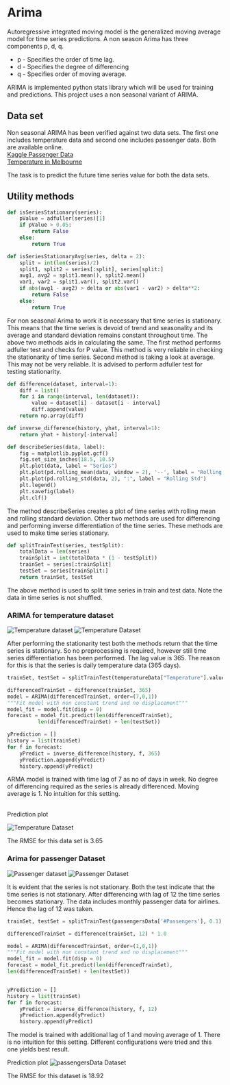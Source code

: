 # Arima
Autoregressive integrated moving model is the generalized moving average model for time series predictions. A non season Arima has three components p, d, q.
* p - Specifies the order of time lag.
* d - Specifies the degree of differencing
* q - Specifies order of moving average.

ARIMA is implemented python stats library which will be used for training and predictions. This project uses a non seasonal variant of ARIMA.
## Data set
Non seasonal ARIMA has been verified against two data sets. The first one includes temperature data and second one includes passenger data. Both are available online.<br/>
[Kaggle Passenger Data](https://www.kaggle.com/rakannimer/air-passengers/data)<br/>
[Temperature in Melbourne]( https://datamarket.com/data/set/2324/daily-minimum-temperatures-in-melbourn!ds=2324&display=line)<br/>


The task is to predict the future time series value for both the data sets.
## Utility methods
```python
def isSeriesStationary(series):
    pValue = adfuller(series)[1]
    if pValue > 0.05:
        return False
    else:
        return True

def isSeriesStationaryAvg(series, delta = 2):
    split = int(len(series)/2)
    split1, split2 = series[:split], series[split:]
    avg1, avg2 = split1.mean(), split2.mean()
    var1, var2 = split1.var(), split2.var()
    if abs(avg1 - avg2) > delta or abs(var1 - var2) > delta**2:
        return False
    else:
        return True
```
For non seasonal Arima to work it is necessary that time series is stationary. This means that the time series is devoid of trend and seasonality and its average and standard deviation remains constant throughout time. The above two methods aids in calculating the same. The first method performs adfuller test and checks for P value. This method is very reliable in checking the stationarity of time series. Second method is taking a look at average. This may not be very reliable. It is advised to perform adfuller test for testing stationarity.
```python
def difference(dataset, interval=1):
    diff = list()
    for i in range(interval, len(dataset)):
        value = dataset[i] - dataset[i - interval]
        diff.append(value)
    return np.array(diff)

def inverse_difference(history, yhat, interval=1):
    return yhat + history[-interval]

def describeSeries(data, label):
    fig = matplotlib.pyplot.gcf()
    fig.set_size_inches(18.5, 10.5)
    plt.plot(data, label = "Series")
    plt.plot(pd.rolling_mean(data, window = 2), '--', label = "Rolling mean")
    plt.plot(pd.rolling_std(data, 2), ":", label = "Rolling Std")
    plt.legend()
    plt.savefig(label)
    plt.clf()
```

The method describeSeries creates a plot of time series with rolling mean and rolling standard deviation. Other two methods are used for differencing and performing inverse differentiation of the time series. These methods are used to make time series stationary.

```python
def splitTrainTest(series, testSplit):
    totalData = len(series)
    trainSplit = int(totalData * (1 - testSplit))
    trainSet = series[:trainSplit]
    testSet = series[trainSplit:]
    return trainSet, testSet
```  
The above method is used to split time series in train and test data. Note the data in time series is not shuffled.

### ARIMA for temperature dataset
![Temperature dataset](https://drive.google.com/uc?export=view&id=1KvsgXhtKYgnBFzQb17GVlv8aOiMrNRnJ)
![Temperature Dataset](https://drive.google.com/uc?export=view&id=1KBj7haGjd7Nwju8Il-7lwr2hPvcNStLp)

After performing the stationarity test both the methods return that the time series is stationary. So no preprocessing is required, however still time series differentiation has been performed. The lag value is 365. The reason for this is that the series is daily temperature data (365 days).
```python
trainSet, testSet = splitTrainTest(temperatureData["Temperature"].values, 0.1)

differencedTrainSet = difference(trainSet, 365)
model = ARIMA(differencedTrainSet, order=(7,0,1))
"""Fit model with non constant trend and no displacement"""
model_fit = model.fit(disp = 0)
forecast = model_fit.predict(len(differencedTrainSet),
          len(differencedTrainSet) + len(testSet))

yPrediction = []
history = list(trainSet)
for f in forecast:
    yPredict = inverse_difference(history, f, 365)
    yPrediction.append(yPredict)
    history.append(yPredict)
```
ARMA model is trained with time lag of 7 as no of days in week. No degree of differencing required as the series is already differenced. Moving average is 1. No intuition for this setting.


<br/>
Prediction plot

![Temperature Dataset](https://drive.google.com/uc?export=view&id=1uiCR1dVgMQ8GnGGuBZiZ4sy616zb9amM)

The RMSE for this data set is 3.65

### Arima for passenger Dataset
![Passenger dataset](https://drive.google.com/uc?export=view&id=1HEtbUK7b6HrR-vWQP2fFVliGj8Iqqd8-)
![Passenger Dataset](https://drive.google.com/uc?export=view&id=1IgezestNPa0lmsUMZxaeJAiaIvDBPsqi)

It is evident that the series is not stationary. Both the test indicate that the time series is not stationary. After differencing with lag of 12 the time series becomes stationary. The data includes monthly passenger data for airlines. Hence the lag of 12 was taken.
```python
trainSet, testSet = splitTrainTest(passengersData['#Passengers'], 0.1)

differencedTrainSet = difference(trainSet, 12) * 1.0

model = ARIMA(differencedTrainSet, order=(1,0,1))
"""Fit model with non constant trend and no displacement"""
model_fit = model.fit(disp = 0)
forecast = model_fit.predict(len(differencedTrainSet),
len(differencedTrainSet) + len(testSet))


yPrediction = []
history = list(trainSet)
for f in forecast:
    yPredict = inverse_difference(history, f, 12)
    yPrediction.append(yPredict)
    history.append(yPredict)
```
The model is trained with additional lag of 1 and moving average of 1. There is no intuition for this setting. Different configurations were tried and this one yields best result.

Prediction plot
![passengersData Dataset](https://drive.google.com/uc?export=view&id=1MXlVPsBvye-ZNp00gKQbWpSxkmwv-RFi)

The RMSE for this dataset is 18.92
